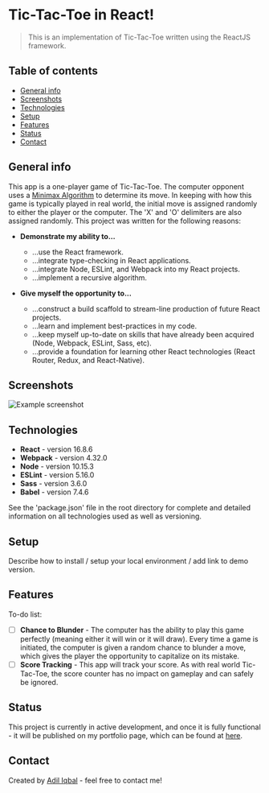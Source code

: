 # Tic-Tac-Toe in React!
> This is an implementation of Tic-Tac-Toe written using the ReactJS framework.

## Table of contents
* [General info](#general-info)
* [Screenshots](#screenshots)
* [Technologies](#technologies)
* [Setup](#setup)
* [Features](#features)
* [Status](#status)
* [Contact](#contact)

## General info
This app is a one-player game of Tic-Tac-Toe.  The computer opponent uses a [Minimax Algorithm](https://en.wikipedia.org/wiki/Minimax) to determine its move.  In keeping with how this game is typically played in real world, the initial move is assigned randomly to either the player or the computer.  The 'X' and 'O' delimiters are also assigned randomly.  This project was written for the following reasons:
* **Demonstrate my ability to...**
  * ...use the React framework.
  * ...integrate type-checking in React applications.
  * ...integrate Node, ESLint, and Webpack into my React projects.
  * ...implement a recursive algorithm.

* **Give myself the opportunity to...**
  * ...construct a build scaffold to stream-line production of future React projects.
  * ...learn and implement best-practices in my code.
  * ...keep myself up-to-date on skills that have already been acquired (Node, Webpack, ESLint, Sass, etc). 
  * ...provide a foundation for learning other React technologies (React Router, Redux, and React-Native).

## Screenshots
![Example screenshot](./img/screenshot.png)

## Technologies 
* **React** - version 16.8.6
* **Webpack** - version 4.32.0
* **Node** - version 10.15.3
* **ESLint** - version 5.16.0
* **Sass** - version 3.6.0
* **Babel** - version 7.4.6

See the 'package.json' file in the root directory for complete and detailed information on all technologies used as well as versioning.

## Setup
Describe how to install / setup your local environment / add link to demo version.

## Features
 
To-do list:
- [ ] **Chance to Blunder** - The computer has the ability to play this game perfectly (meaning either it will win or it will draw).  Every time a game is initiated, the computer is given a random chance to blunder a move, which gives the player the opportunity to capitalize on its mistake.
- [ ] **Score Tracking** - This app will track your score. As with real world Tic-Tac-Toe, the score counter has no impact on gameplay and can safely be ignored.

## Status
This project is currently in active development, and once it is fully functional - it will be published on my portfolio page, which can be found at [here](www.adil-iqbal.com).

## Contact
Created by [Adil Iqbal](https://www.adil-iqbal.com/) - feel free to contact me!